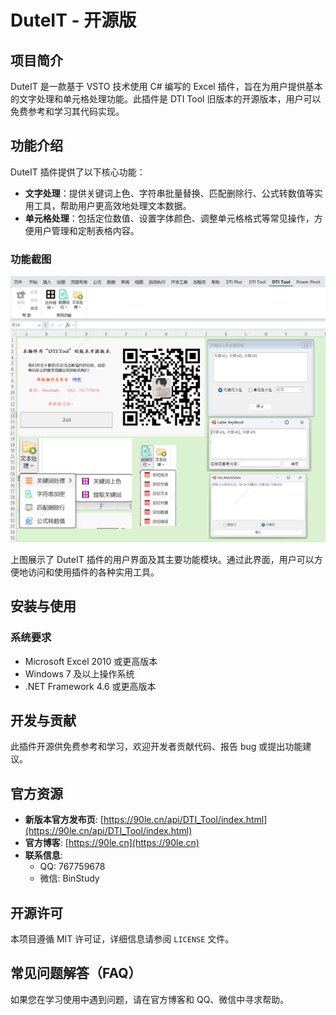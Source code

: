 # DuteIT - 开源版

## 项目简介

DuteIT 是一款基于 VSTO 技术使用 C# 编写的 Excel 插件，旨在为用户提供基本的文字处理和单元格处理功能。此插件是 DTI Tool 旧版本的开源版本，用户可以免费参考和学习其代码实现。

## 功能介绍

DuteIT 插件提供了以下核心功能：

- **文字处理**：提供关键词上色、字符串批量替换、匹配删除行、公式转数值等实用工具，帮助用户更高效地处理文本数据。
- **单元格处理**：包括定位数值、设置字体颜色、调整单元格格式等常见操作，方便用户管理和定制表格内容。

### 功能截图

![DuteIT 功能截图](https://github.com/90le/DuteIt/blob/master/index.png)

上图展示了 DuteIT 插件的用户界面及其主要功能模块。通过此界面，用户可以方便地访问和使用插件的各种实用工具。

## 安装与使用

### 系统要求

- Microsoft Excel 2010 或更高版本
- Windows 7 及以上操作系统
- .NET Framework 4.6 或更高版本

## 开发与贡献

此插件开源供免费参考和学习，欢迎开发者贡献代码、报告 bug 或提出功能建议。

## 官方资源

- **新版本官方发布页**: [https://90le.cn/api/DTI_Tool/index.html](https://90le.cn/api/DTI_Tool/index.html)
- **官方博客**: [https://90le.cn](https://90le.cn)
- **联系信息**:
  - QQ: 767759678
  - 微信: BinStudy

## 开源许可

本项目遵循 MIT 许可证，详细信息请参阅 `LICENSE` 文件。

## 常见问题解答（FAQ）

如果您在学习使用中遇到问题，请在官方博客和 QQ、微信中寻求帮助。
